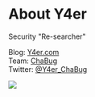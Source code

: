 # About Y4er

Security "Re-searcher"

Blog: [Y4er.com](http://Y4er.com)  
Team: [ChaBug](http://www.chabug.org)  
Twitter: [@Y4er_ChaBug](https://twitter.com/Y4er_ChaBug)

<img src="https://github-readme-stats.vercel.app/api?username=Y4er">
